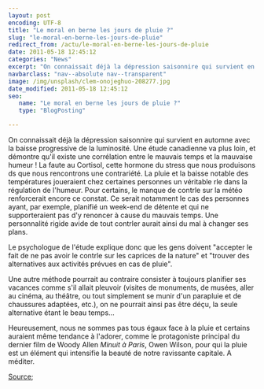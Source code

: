 ```yaml
---
layout: post
encoding: UTF-8
title: "Le moral en berne les jours de pluie ?"
slug: "le-moral-en-berne-les-jours-de-pluie"
redirect_from: /actu/le-moral-en-berne-les-jours-de-pluie
date: 2011-05-18 12:45:12
categories: "News"
excerpt: "On connaissait déjà la dépression saisonnire qui survient en automne avec la baisse progressive de la luminosité. Une étude canadienne va plus loin, et démontre qu'il existe une corrélation entre le mauvais temps et la mauvaise humeur !"
navbarclass: "nav--absolute nav--transparent"
image: /img/unsplash/clem-onojeghuo-208277.jpg
date_modified: 2011-05-18 12:45:12
seo:
   name: "Le moral en berne les jours de pluie ?"
   type: "BlogPosting"

---
```

On connaissait déjà la dépression saisonnire qui survient en automne avec la baisse progressive de la luminosité. Une étude canadienne va plus loin, et démontre qu'il existe une corrélation entre le mauvais temps et la mauvaise humeur !
La faute au Cortisol, cette hormone du stress que nous produisons ds que nous rencontrons une contrariété. La pluie et la baisse notable des températures joueraient chez certaines personnes un véritable rle dans la régulation de l'humeur. Pour certains, le manque de contrle sur la météo renforcerait encore ce constat. Ce serait notamment le cas des personnes ayant, par exemple, planifié un week-end de détente et qui ne supporteraient pas d'y renoncer à cause du mauvais temps. Une personnalité rigide avide de tout contrler aurait ainsi du mal à changer ses plans.  
  
Le psychologue de l'étude explique donc que les gens doivent "accepter le fait de ne pas avoir le contrle sur les caprices de la nature" et "trouver des alternatives aux activités prévues en cas de pluie".   
  
Une autre méthode pourrait au contraire consister à toujours planifier ses vacances comme s'il allait pleuvoir (visites de monuments, de musées, aller au cinéma, au théâtre, ou tout simplement se munir d'un parapluie et de chaussures adaptées, etc.), on ne pourrait ainsi pas être déçu, la seule alternative étant le beau temps...  
  
Heureusement, nous ne sommes pas tous égaux face à la pluie et certains auraient même tendance à l'adorer, comme le protagoniste principal du dernier film de Woody Allen _Minuit à Paris_, Owen Wilson, pour qui la pluie est un élément qui intensifie la beauté de notre ravissante capitale. A méditer.  
  
[Source](http://fr.canoe.ca/infos/quebeccanada/archives/2011/05/20110517-183637.html);